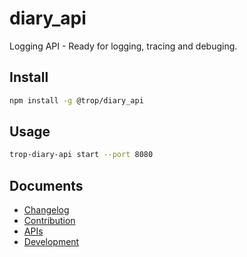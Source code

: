 # diary_api

Logging API - Ready for logging, tracing and debuging.

## Install

```bash
npm install -g @trop/diary_api
```

## Usage

```bash
trop-diary-api start --port 8080
```

## Documents

* [Changelog](changelog.md)
* [Contribution](contribution.md)
* [APIs](doc/api.md)
* [Development](doc/dev.md)

